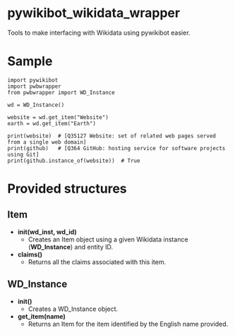 # pywikibot_wikidata_wrapper
Tools to make interfacing with Wikidata using pywikibot easier.

# Sample
```
import pywikibot
import pwbwrapper
from pwbwrapper import WD_Instance

wd = WD_Instance()

website = wd.get_item("Website")
earth = wd.get_item("Earth")

print(website)  # [Q35127 Website: set of related web pages served from a single web domain]
print(github)   # [Q364 GitHub: hosting service for software projects using Git]
print(github.instance_of(website))  # True
```

# Provided structures
## Item
- **__init__(wd_inst, wd_id)**
  - Creates an Item object using a given Wikidata instance (**WD_Instance**) and entity ID.
- **claims()**
  - Returns all the claims associated with this item.

## WD_Instance
- **__init__()**
  - Creates a WD_Instance object.
- **get_item(name)**
  - Returns an Item for the item identified by the English name provided.
